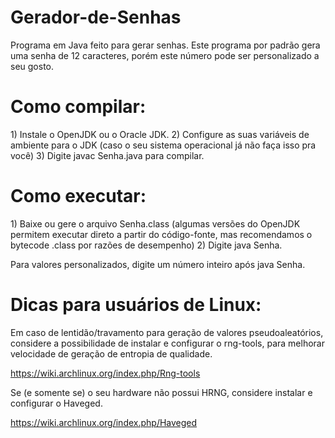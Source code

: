 # Gerador-de-Senhas
Programa em Java feito para gerar senhas.
Este programa por padrão gera uma senha de 12 caracteres, porém este número pode ser personalizado a seu gosto.

<h1>Como compilar: </h1>
1) Instale o OpenJDK ou o Oracle JDK.
2) Configure as suas variáveis de ambiente para o JDK (caso o seu sistema operacional já não faça isso pra você)
3) Digite javac Senha.java para compilar.

<h1>Como executar: </h1>
1) Baixe ou gere o arquivo Senha.class (algumas versões do OpenJDK permitem executar direto a partir do código-fonte, mas recomendamos o bytecode .class por razões de desempenho)
2) Digite java Senha.

Para valores personalizados, digite um número inteiro após java Senha.

<h1>Dicas para usuários de Linux: </h1>

Em caso de lentidão/travamento para geração de valores pseudoaleatórios, considere a possibilidade de instalar e configurar o rng-tools, para melhorar velocidade de geração de entropia de qualidade.

https://wiki.archlinux.org/index.php/Rng-tools

Se (e somente se) o seu hardware não possui HRNG, considere instalar e configurar o Haveged.

https://wiki.archlinux.org/index.php/Haveged
